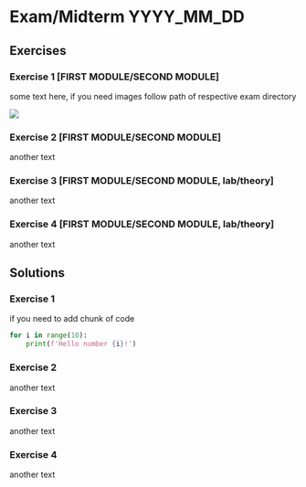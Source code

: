 # Exam/Midterm YYYY_MM_DD

## Exercises

### Exercise 1 [FIRST MODULE/SECOND MODULE]

some text here, if you need images follow path of respective exam directory 

![](/exams/yyyy_mm_dd/ds/file_of_interest.png)

### Exercise 2 [FIRST MODULE/SECOND MODULE]

another text

### Exercise 3 [FIRST MODULE/SECOND MODULE, lab/theory]

another text

### Exercise 4 [FIRST MODULE/SECOND MODULE, lab/theory]
another text



## Solutions

### Exercise 1

if you need to add chunk of code

```python
for i in range(10):
	print(f'Hello number {i}!')

```

### Exercise 2

another text

### Exercise 3

another text

### Exercise 4
another text